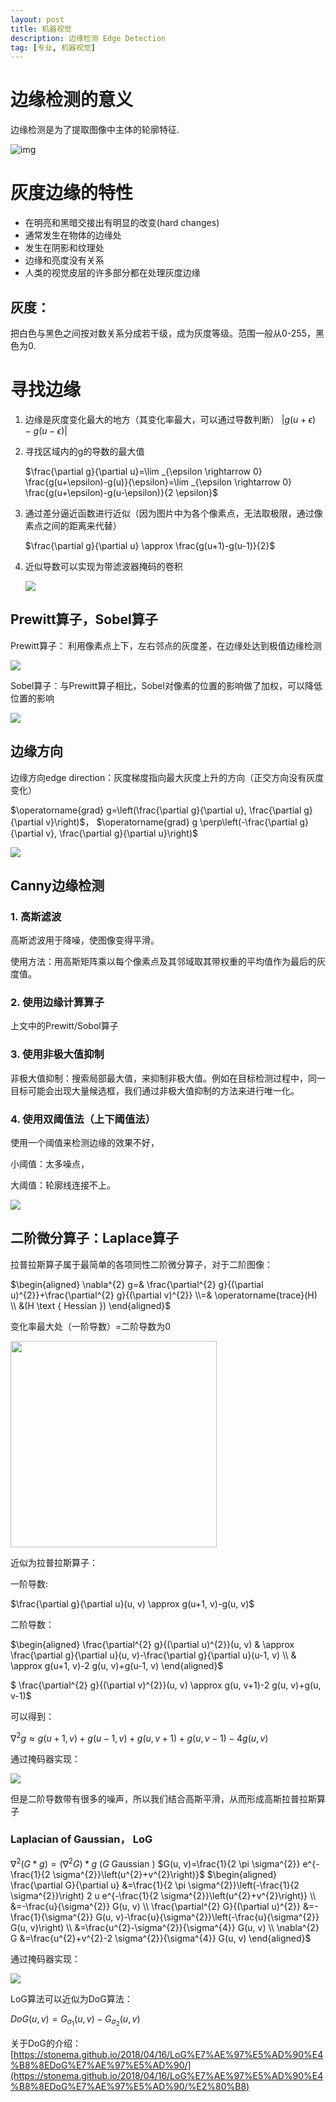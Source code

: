 ```yaml
---
layout: post
title: 机器视觉
description: 边缘检测 Edge Detection
tag: [专业, 机器视觉]
---
```

# 边缘检测的意义

边缘检测是为了提取图像中主体的轮廓特征.

![img](https://raw.githubusercontent.com/WenboLi-CN-DE/Picture/main/Snipaste_2022-01-19_16-48-09.png)

# 灰度边缘的特性

* 在明亮和黑暗交接出有明显的改变(hard changes)
* 通常发生在物体的边缘处
* 发生在阴影和纹理处
* 边缘和亮度没有关系
* 人类的视觉皮层的许多部分都在处理灰度边缘

## 灰度：

把白色与黑色之间按对数关系分成若干级，成为灰度等级。范围一般从0-255，黑色为0.

# 寻找边缘

1. 边缘是灰度变化最大的地方（其变化率最大，可以通过导数判断）
   $|g(u+\epsilon)-g(u-\epsilon)|$
2. 寻找区域内的g的导数的最大值

   $\frac{\partial g}{\partial u}=\lim _{\epsilon \rightarrow 0} \frac{g(u+\epsilon)-g(u)}{\epsilon}=\lim _{\epsilon \rightarrow 0} \frac{g(u+\epsilon)-g(u-\epsilon)}{2 \epsilon}$
3. 通过差分逼近函数进行近似（因为图片中为各个像素点，无法取极限，通过像素点之间的距离来代替）

   $\frac{\partial g}{\partial u} \approx \frac{g(u+1)-g(u-1)}{2}$
4. 近似导数可以实现为带滤波器掩码的卷积

   ![](https://raw.githubusercontent.com/WenboLi-CN-DE/Picture/main/20220119173327.png)

## Prewitt算子，Sobel算子

Prewitt算子： 利用像素点上下，左右邻点的灰度差，在边缘处达到极值边缘检测

![](https://raw.githubusercontent.com/WenboLi-CN-DE/Picture/main/20220119173746.png)

Sobel算子：与Prewitt算子相比，Sobel对像素的位置的影响做了加权，可以降低位置的影响

![](https://raw.githubusercontent.com/WenboLi-CN-DE/Picture/main/20220119173847.png)

## 边缘方向

边缘方向edge direction：灰度梯度指向最大灰度上升的方向（正交方向没有灰度变化）

$\operatorname{grad} g=\left(\frac{\partial g}{\partial u}, \frac{\partial g}{\partial v}\right)$， $\operatorname{grad} g \perp\left(-\frac{\partial g}{\partial v}, \frac{\partial g}{\partial u}\right)$

![]()![](https://raw.githubusercontent.com/WenboLi-CN-DE/Picture/main/20220119175209.png)

## Canny边缘检测

### 1. 高斯滤波

高斯滤波用于降噪，使图像变得平滑。

使用方法：用高斯矩阵乘以每个像素点及其邻域取其带权重的平均值作为最后的灰度值。

### 2. 使用边缘计算算子

上文中的Prewitt/Sobol算子

### 3. 使用非极大值抑制

非极大值抑制：搜索局部最大值，来抑制非极大值。例如在目标检测过程中，同一目标可能会出现大量候选框，我们通过非极大值抑制的方法来进行唯一化。

### 4. 使用双阈值法（上下阈值法）

使用一个阈值来检测边缘的效果不好，

小阈值：太多噪点，

大阈值：轮廓线连接不上。

![](https://raw.githubusercontent.com/WenboLi-CN-DE/Picture/main/20220119180210.png)

## 二阶微分算子：Laplace算子

拉普拉斯算子属于最简单的各项同性二阶微分算子，对于二阶图像：

$\begin{aligned} \nabla^{2} g=& \frac{\partial^{2} g}{(\partial u)^{2}}+\frac{\partial^{2} g}{(\partial v)^{2}} \\=& \operatorname{trace}(H) \\ &(H \text { Hessian }) \end{aligned}$

变化率最大处（一阶导数）=二阶导数为0

<img src= "https://raw.githubusercontent.com/WenboLi-CN-DE/Picture/main/20220119180804.png" height="330">

近似为拉普拉斯算子：

一阶导数:

$\frac{\partial g}{\partial u}(u, v) \approx g(u+1, v)-g(u, v)$

二阶导数：


$\begin{aligned} \frac{\partial^{2} g}{(\partial u)^{2}}(u, v) & \approx \frac{\partial g}{\partial u}(u, v)-\frac{\partial g}{\partial u}(u-1, v) \\ & \approx g(u+1, v)-2 g(u, v)+g(u-1, v) \end{aligned}$

$		\frac{\partial^{2} g}{(\partial v)^{2}}(u, v) \approx g(u, v+1)-2 g(u, v)+g(u, v-1)$

可以得到：

$\nabla^{2} g \approx g(u+1, v)+g(u-1, v)+g(u, v+1)+g(u, v-1)-4 g(u, v)$


通过掩码器实现：

![](https://raw.githubusercontent.com/WenboLi-CN-DE/Picture/main/20220119181824.png)

但是二阶导数带有很多的噪声，所以我们结合高斯平滑，从而形成高斯拉普拉斯算子

### Laplacian of Gaussian， LoG

$\nabla^{2}(G * g)=\left(\nabla^{2} G\right) * g$ $(G$ Gaussian $)$ $G(u, v)=\frac{1}{2 \pi \sigma^{2}} e^{-\frac{1}{2 \sigma^{2}}\left(u^{2}+v^{2}\right)}$ $\begin{aligned} \frac{\partial G}{\partial u} &=\frac{1}{2 \pi \sigma^{2}}\left(-\frac{1}{2 \sigma^{2}}\right) 2 u e^{-\frac{1}{2 \sigma^{2}}\left(u^{2}+v^{2}\right)} \\ &=-\frac{u}{\sigma^{2}} G(u, v) \\ \frac{\partial^{2} G}{(\partial u)^{2}} &=-\frac{1}{\sigma^{2}} G(u, v)-\frac{u}{\sigma^{2}}\left(-\frac{u}{\sigma^{2}} G(u, v)\right) \\ &=\frac{u^{2}-\sigma^{2}}{\sigma^{4}} G(u, v) \\ \nabla^{2} G &=\frac{u^{2}+v^{2}-2 \sigma^{2}}{\sigma^{4}} G(u, v) \end{aligned}$

通过掩码器实现：

![](https://raw.githubusercontent.com/WenboLi-CN-DE/Picture/main/20220119182303.png)

LoG算法可以近似为DoG算法：

$D o G(u, v)=G_{\sigma_{1}}(u, v)-G_{\sigma_{2}}(u, v)$

关于DoG的介绍：[https://stonema.github.io/2018/04/16/LoG%E7%AE%97%E5%AD%90%E4%B8%8EDoG%E7%AE%97%E5%AD%90/](https://stonema.github.io/2018/04/16/LoG%E7%AE%97%E5%AD%90%E4%B8%8EDoG%E7%AE%97%E5%AD%90/%E2%80%B8)

